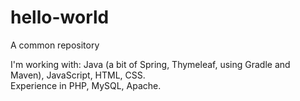 # hello-world
A common repository

I'm working with: Java (a bit of Spring, Thymeleaf, using Gradle and Maven), JavaScript, HTML, CSS.<br/>
Experience in PHP, MySQL, Apache.
